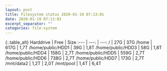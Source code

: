 ```yaml
---
layout: post
title: Filesystem status 2020-01-19 07:13:01
date: 2020-01-19 07:13:01
excerpt_separator: ""
categories: file-system
---
```

{:.table_alt}
Harddrive | Free | Size
:--- | ---: | ---:
/ | 27G | 37G
/home | 617G | 1,7T
/home/public/HDD1 | 39G | 1,8T
/home/public/HDD3 | 58G | 1,8T
/home/public/HDD4 | 158G | 2,7T
/home/public/HDD5 | 559G | 2,7T
/home/public/HDD6 | 738G | 2,7T
/home/public/HDD7 | 173G | 2,7T
/mnt/data2 | 1,2T | 2,0T
/mnt/pool | 1,4T | 6,4T
